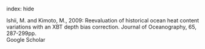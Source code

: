 index: hide

<div class="Citation">

  <div class="Citation-body">
    <div class="Citation-text">Ishii, M. and Kimoto, M., 2009: Reevaluation of historical ocean heat content variations with an XBT depth bias correction. <span class="Article-journal">Journal of Oceanography, </span><span class="Article-volume">65, </span>287-299pp.</div>
    <div class="Citation-links">
      <div class="CitationLink" data-href="https://scholar.google.com/scholar?q=Reevaluation+of+historical+ocean+heat+content+variations+with+an+XBT+depth+bias+correction">
        <div class="CitationLink-icon CitationLink-Scholar"></div>
        <div class="CitationLink-text">Google Scholar</div>
      </div>
    </div>
  </div>
</div>


<div class="Citation-copy">

</div>